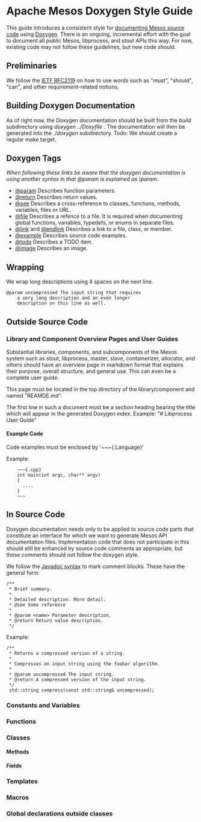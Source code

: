 # Apache Mesos Doxygen Style Guide

This guide introduces a consistent style
for [documenting Mesos source code](http://mesos.apache.org/api/latest/c++)
using [Doxygen](http://www.doxygen.org).
There is an ongoing, incremental effort with the goal to document all public Mesos, libprocess, and stout APIs this way.
For now, existing code may not follow these guidelines, but new code should.

## Preliminaries

We follow the [IETF RFC2119](https://www.ietf.org/rfc/rfc2119.txt)
on how to use words such as "must", "should", "can",
and other requirement-related notions.


## Building Doxygen Documentation
As of right now, the Doxygen documentation should be built from the *build* subdirectory using *doxygen ../Doxyfile* . The documentation will then be generated into the *./doxygen* subdirectory.
Todo: We should create a regular make target.


## Doxygen Tags
*When following these links be aware that the doxygen documentation is using another syntax in that @param is explained as \param.*

* [@param](http://doxygen.org/manual/commands.html#cmdparam) Describes function parameters.
* [@return](http://doxygen.org/manual/commands.html#cmdreturn) Describes return values.
* [@see](http://doxygen.org/manual/commands.html#cmdsa) Describes a cross-reference to classes, functions, methods, variables, files or URL.
* [@file](http://doxygen.org/manual/commands.html#cmdfile) Describes a refence to a file. It is required when documenting global functions, variables, typedefs, or enums in separate files.
* [@link](http://doxygen.org/manual/commands.html#cmdlink) and [@endlink](http://doxygen.org/manual/commands.html#cmdendlink) Describes a link to a file, class, or member.
* [@example](http://doxygen.org/manual/commands.html#cmdexample) Describes source code examples.
* [@todo](http://doxygen.org/manual/commands.html#cmdtodo) Describes a TODO item.
* [@image](http://doxygen.org/manual/commands.html#cmdimage) Describes an image.

## Wrapping
We wrap long descriptions using 4 spaces on the next line.
~~~
@param uncompressed The input string that requires
    a very long description and an even longer
    description on this line as well.
~~~


## Outside Source Code

### Library and Component Overview Pages and User Guides

Substantial libraries, components, and subcomponents of the Mesos system such as
stout, libprocess, master, slave, containerizer, allocator, and others
should have an overview page in markdown format that explains their
purpose, overall structure, and general use. This can even be a complete user guide.

This page must be located in the top directory of the library/component and named "REAMDE.md".

The first line in such a document must be a section heading bearing the title which will appear in the generated Doxygen index.
Example: "# Libprocess User Guide"

#### Example Code

Code examples must be enclosed by '~~~{.Language}'


Example:
~~~
    ~~~{.cpp}
    int main(int argc, char** argv)
    {
      ....
    }
    ~~~
~~~

## In Source Code

Doxygen documentation needs only to be applied to source code parts that
constitute an interface for which we want to generate Mesos API documentation
files. Implementation code that does not participate in this should still be
enhanced by source code comments as appropriate, but these comments should not follow the doxygen style.

We follow the [Javadoc syntax](http://en.wikipedia.org/wiki/Javadoc) to mark comment blocks.
These have the general form:

~~~{.cpp}
/**
 * Brief summary.
 *
 * Detailed description. More detail.
 * @see Some reference
 *
 * @param <name> Parameter description.
 * @return Return value description.
 */
~~~

Example:
~~~{.cpp}
/**
 * Returns a compressed version of a string.
 *
 * Compresses an input string using the foobar algorithm.
 *
 * @param uncompressed The input string.
 * @return A compressed version of the input string.
 */
 std::string compress(const std::string& uncompressed);
~~~

### Constants and Variables

### Functions

### Classes

#### Methods

#### Fields

### Templates

### Macros

### Global declarations outside classes
